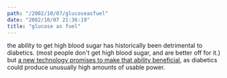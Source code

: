 ```yaml
---
path: "/2002/10/07/glucoseasfuel" 
date: "2002/10/07 21:36:19" 
title: "glucose as fuel" 
---
```

<p>the ability to get high blood sugar has historically been detrimental to diabetics. (most people don't get high blood sugar, and are better off for it.) but <a href="http://www.technologyreview.com/offthewire/3001_2392002_1.asp" title="Tiny Body-POWERED Battery Could Run Medical Implants">a new technology promises to make that ability beneficial</a>, as diabetics could produce unusually high amounts of usable power.</p>